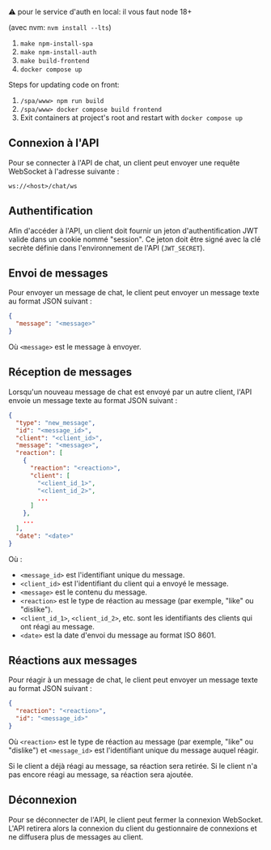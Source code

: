 ⚠ pour le service d'auth en local: il vous faut node 18+

(avec nvm: `nvm install --lts`)

1. `make npm-install-spa`
2. `make npm-install-auth`
3. `make build-frontend`
4. `docker compose up`

Steps for updating code on front:

1. `/spa/www> npm run build`
2. `/spa/www> docker compose build frontend`
3. Exit containers at project's root and restart with `docker compose up`

## Connexion à l'API

Pour se connecter à l'API de chat, un client peut envoyer une requête WebSocket à l'adresse suivante :

```
ws://<host>/chat/ws
```

## Authentification

Afin d'accéder à l'API, un client doit fournir un jeton d'authentification JWT valide dans un cookie nommé "session". Ce jeton doit être signé avec la clé secrète définie dans l'environnement de l'API (`JWT_SECRET`).

## Envoi de messages

Pour envoyer un message de chat, le client peut envoyer un message texte au format JSON suivant :

```json
{
  "message": "<message>"
}
```

Où `<message>` est le message à envoyer.

## Réception de messages

Lorsqu'un nouveau message de chat est envoyé par un autre client, l'API envoie un message texte au format JSON suivant :

```json
{
  "type": "new_message",
  "id": "<message_id>",
  "client": "<client_id>",
  "message": "<message>",
  "reaction": [
    {
      "reaction": "<reaction>",
      "client": [
        "<client_id_1>",
        "<client_id_2>",
        ...
      ]
    },
    ...
  ],
  "date": "<date>"
}

```

Où :

- `<message_id>` est l'identifiant unique du message.
- `<client_id>` est l'identifiant du client qui a envoyé le message.
- `<message>` est le contenu du message.
- `<reaction>` est le type de réaction au message (par exemple, "like" ou "dislike").
- `<client_id_1>`, `<client_id_2>`, etc. sont les identifiants des clients qui ont réagi au message.
- `<date>` est la date d'envoi du message au format ISO 8601.

## Réactions aux messages

Pour réagir à un message de chat, le client peut envoyer un message texte au format JSON suivant :

```json
{
  "reaction": "<reaction>",
  "id": "<message_id>"
}
```

Où `<reaction>` est le type de réaction au message (par exemple, "like" ou "dislike") et `<message_id>` est l'identifiant unique du message auquel réagir.

Si le client a déjà réagi au message, sa réaction sera retirée. Si le client n'a pas encore réagi au message, sa réaction sera ajoutée.

## Déconnexion

Pour se déconnecter de l'API, le client peut fermer la connexion WebSocket. L'API retirera alors la connexion du client du gestionnaire de connexions et ne diffusera plus de messages au client.
